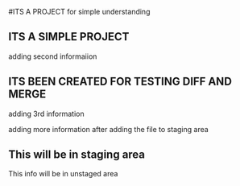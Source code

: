 #ITS A PROJECT
for simple understanding

## ITS A SIMPLE PROJECT

adding second informaiion

## ITS BEEN CREATED FOR TESTING DIFF AND MERGE

adding 3rd information

adding more information after adding the file to staging area

## This will be in staging area

This info will be in unstaged area